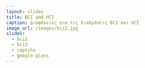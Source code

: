 ```yaml
---
layout: slides
title: BCI and HCI
caption: Διαφάνειες για τις διαδράσεις BCI και HCI
image_url: /images/bci2.jpg
slides: 
  - bci1
  - bci3
  - captcha
  - google-glass
---
```

